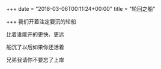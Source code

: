 +++
date = "2018-03-06T00:11:24+00:00"
title = "轮回之船"

+++
我们开着注定要沉的轮船

比着谁能开的更快、更远

船沉了以后如果你还活着

兄弟我请你不要忘了上岸